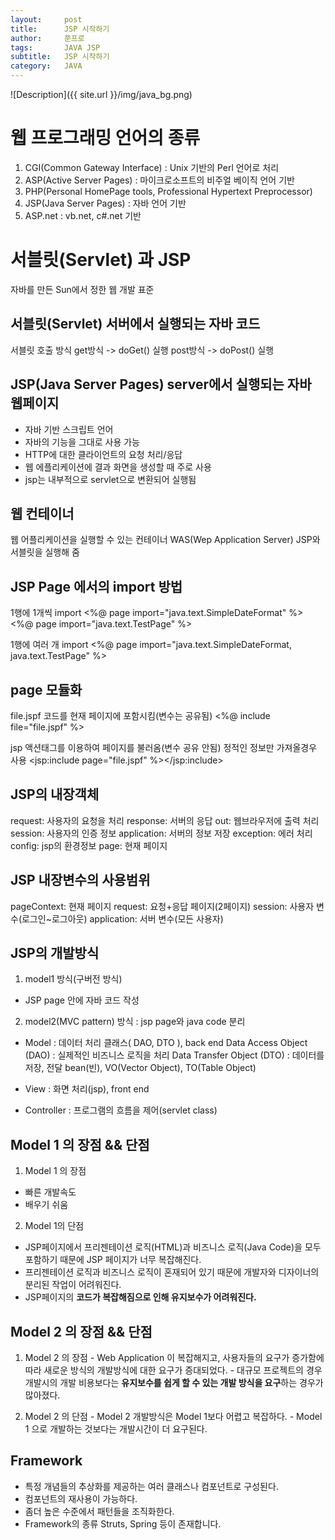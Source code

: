 ```yaml
---
layout:     post
title:      JSP 시작하기
author:     쭌프로
tags:       JAVA JSP
subtitle:   JSP 시작하기
category:   JAVA
---
```


<!-- Start Writing Below in Markdown -->

![Description]({{ site.url }}/img/java_bg.png)

# 웹 프로그래밍 언어의 종류

1. CGI(Common Gateway Interface) : Unix 기반의 Perl 언어로 처리
2. ASP(Active Server Pages) : 마이크로소프트의 비주얼 베이직 언어 기반
3. PHP(Personal HomePage tools, Professional Hypertext Preprocessor)
4. JSP(Java Server Pages) : 자바 언어 기반
5. ASP.net : vb.net, c#.net 기반

# 서블릿(Servlet) 과 JSP

자바를 만든 Sun에서 정한 웹 개발 표준

## 서블릿(Servlet) 서버에서 실행되는 자바 코드

서블릿 호출 방식
get방식 -> doGet() 실행
post방식 -> doPost() 실행

## JSP(Java Server Pages) server에서 실행되는 자바 웹페이지

  - 자바 기반 스크립트 언어
  - 자바의 기능을 그대로 사용 가능
  - HTTP에 대한 클라이언트의 요청 처리/응답
  - 웹 에플리케이션에 결과 화면을 생성할 때 주로 사용
  - jsp는 내부적으로 servlet으로 변환되어 실행됨
  
## 웹 컨테이너

웹 어플리케이션을 실행할 수 있는 컨테이너
WAS(Wep Application Server)
JSP와 서블릿을 실행해 줌

## JSP Page 에서의 import 방법

1행에 1개씩 import 
<%@ page import="java.text.SimpleDateFormat" %>
<%@ page import="java.text.TestPage" %>

1행에 여러 개 import 
<%@ page import="java.text.SimpleDateFormat, java.text.TestPage" %>

## page 모듈화

file.jspf 코드를 현재 페이지에 포함시킴(변수는 공유됨)
<%@ include file="file.jspf" %>

jsp 액션태그를 이용하여 페이지를 불러옴(변수 공유 안됨) 
정적인 정보만 가져올경우 사용
<jsp:include page="file.jspf" %></jsp:include>

## JSP의 내장객체

request: 사용자의 요청을 처리
response: 서버의 응답
out: 웹브라우저에 출력 처리
session: 사용자의 인증 정보
application: 서버의 정보 저장
exception: 에러 처리
config: jsp의 환경정보
page: 현재 페이지

## JSP 내장변수의 사용범위

pageContext: 현재 페이지
request: 요청+응답 페이지(2페이지)
session: 사용자 변수(로그인~로그아웃)
application: 서버 변수(모든 사용자)

## JSP의 개발방식

1. model1 방식(구버전 방식)
  - JSP page 안에 자바 코드 작성
  
2. model2(MVC pattern) 방식 : jsp page와 java code 분리
  - Model : 데이터 처리 클래스( DAO, DTO ), back end
    Data Access Object (DAO) : 실제적인 비즈니스 로직을 처리
    Data Transfer Object (DTO) : 데이터를 저장, 전달
      bean(빈), VO(Vector Object), TO(Table Object)
      
  - View : 화면 처리(jsp), front end
  
  - Controller : 프로그램의 흐름을 제어(servlet class)

## Model 1 의 장점 && 단점

1. Model 1 의 장점
  - 빠른 개발속도
  - 배우기 쉬움
  
2. Model 1의 단점
  - JSP페이지에서 프리젠테이션 로직(HTML)과 비즈니스 로직(Java Code)을 모두 포함하기 때문에 JSP 페이지가 너무 복잡해진다.
  - 프리젠테이션 로직과 비즈니스 로직이 혼재되어 있기 때문에 개발자와 디자이너의 분리된 작업이 어려워진다.
  - JSP페이지의 <b>코드가 복잡해짐으로 인해 유지보수가 어려워진다.</b>
  
## Model 2 의 장점 && 단점

  1. Model 2 의 장점
    - Web Application 이 복잡해지고, 사용자들의 요구가 증가함에 따라 새로운 방식의 개발방식에 대한 요구가 증대되었다.
    - 대규모 프로젝트의 경우 개발시의 개발 비용보다는 <b>유지보수를 쉽게 할 수 있는 개발 방식을 요구</b>하는 경우가 많아졌다.
    
  2. Model 2 의 단점
    - Model 2 개발방식은 Model 1보다 어렵고 복잡하다.
    - Model 1 으로 개발하는 것보다는 개발시간이 더 요구된다.

## Framework

  - 특정 개념들의 추상화를 제공하는 여러 클래스나 컴포넌트로 구성된다.
  - 컴포넌트의 재사용이 가능하다.
  - 좀더 높은 수준에서 패턴들을 조직화한다.
  - Framework의 종류 Struts, Spring 등이 존재합니다.
 
